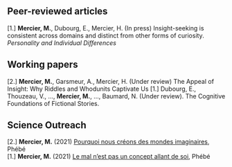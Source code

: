 ## Peer-reviewed articles

[1.] **Mercier, M.**, Dubourg, E., Mercier, H. (In press) Insight-seeking is consistent across domains and distinct from other forms of curiosity. *Personality and Individual Differences*

  
## Working papers

[2.] **Mercier, M.**, Garsmeur, A., Mercier, H. (Under review) The Appeal of Insight: Why Riddles and Whodunits Captivate Us
[1.] Dubourg, E., Thouzeau, V., ..., **Mercier, M.**, ..., Baumard, N. (Under review). The Cognitive Foundations of Fictional
Stories.  

  
## Science Outreach

[2.] **Mercier, M.** (2021) [Pourquoi nous créons des mondes imaginaires](https://www.lepoint.fr/monde/phebe-pourquoi-nous-creons-des-mondes-imaginaires-07-09-2021-2441949_24.php), Phébé  
[1.] **Mercier, M.** (2021) [Le mal n’est pas un concept allant de soi](https://www.lepoint.fr/monde/phebe-le-mal-n-est-pas-un-concept-allant-de-soi-27-07-2021-2436938_24.php), Phébé